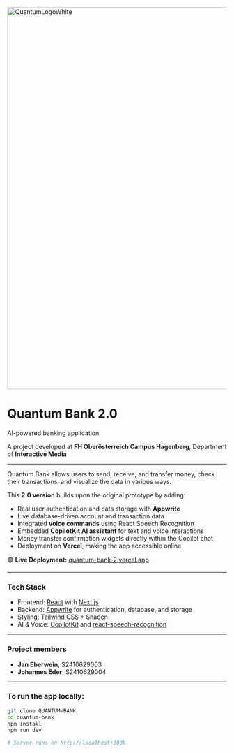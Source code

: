 <img width="875" alt="QuantumLogoWhite" src="https://github.com/user-attachments/assets/6f965906-1251-490b-8bf8-c61c2605f1ab">

# Quantum Bank 2.0

AI-powered banking application

A project developed at **FH Oberösterreich Campus Hagenberg**, Department of **Interactive Media**

---

Quantum Bank allows users to send, receive, and transfer money, check their transactions, and visualize the data in various ways.

This **2.0 version** builds upon the original prototype by adding:

- Real user authentication and data storage with **Appwrite**
- Live database-driven account and transaction data
- Integrated **voice commands** using React Speech Recognition
- Embedded **CopilotKit AI assistant** for text and voice interactions
- Money transfer confirmation widgets directly within the Copilot chat
- Deployment on **Vercel**, making the app accessible online

🟢 **Live Deployment:** [quantum-bank-2.vercel.app](https://quantum-bank-2.vercel.app)

---

### Tech Stack

- Frontend: [React](https://react.dev/) with [Next.js](https://nextjs.org/)
- Backend: [Appwrite](https://appwrite.io/) for authentication, database, and storage
- Styling: [Tailwind CSS](https://tailwindcss.com/) + [Shadcn](https://ui.shadcn.com/)
- AI & Voice: [CopilotKit](https://copilotkit.dev) and [react-speech-recognition](https://www.npmjs.com/package/react-speech-recognition)

---

### Project members

- **Jan Eberwein**, S2410629003
- **Johannes Eder**, S2410629004

---

### To run the app locally:

```bash
git clone QUANTUM-BANK
cd quantum-bank
npm install
npm run dev

# Server runs on http://localhost:3000

